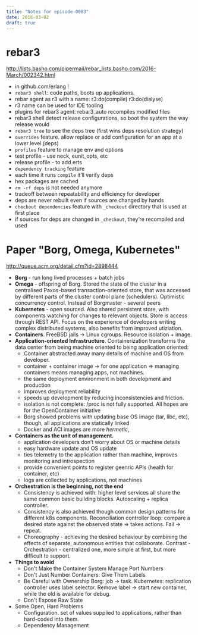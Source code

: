 ```yaml
---
title: "Notes for episode-0083"
date: 2016-03-02
draft: true
---
```


# rebar3
http://lists.basho.com/pipermail/rebar_lists.basho.com/2016-March/002342.html

- in github.com/erlang !
- `rebar3 shell`: code paths, boots up applications.
- rebar agent as r3 with a name: r3:do(compile) r3:do(dialyse)
- r3 name can be used for IDE tooling
- plugins for rebar3 agent: rebar3_auto recompiles  modified files
- rebar3 shell detect release configurations, so boot the system the way release would
- `rebar3 tree` to see the deps tree (first wins deps resolution strategy)
- `overrides` feature. allow replace or add configuration for an app at a lower level (deps)
- `profiles` feature to manage env and options
- test profile - use neck, eunit_opts, etc
- release profile - to add erts
- `dependency tracking` feature
- each time it runs `compile` it’ll verify deps
- hex packages are cached
- `rm -rf deps` is not needed anymore
- tradeoff between repeatability and efficiency for developer
- deps are never rebuilt even if sources are changed by hands
- `checkout dependencies` feature with `_checkout` directory that is used at first place
- if sources for deps are changed in `_checkout`, they’re recompiled and used

# Paper "Borg, Omega, Kubernetes" 
http://queue.acm.org/detail.cfm?id=2898444

- **Borg** - run long lived processes + batch jobs
- **Omega** - offspring of Borg. Stored the state of the cluster in a centralised Paxos-based transaction-oriented store, that was accessed by different parts of the cluster control plane (schedulers). Optimistic concurrency control. Instead of Borgmaster - several peers
- **Kubernetes** - open sourced. Also shared persistent store, with components watching for changes to relevant objects. Store is access through REST API. Focus on the experience of developers writing complex distributed systems, also benefits from improved utiziation.
- **Containers**. FreeBSD jails -> Linux cgroups. Resource isolation + image.
- **Application-oriented Infrastructure**. Containerization transforms the data center from being machine oriented to being application oriented:
  - Container abstracted away many details of machine and OS from developer.
  - container + container image -> for one application => managing containers means managing apps, not machines.
  - the same deployment environment in both development and production
  - improves deployment reliability
  - speeds up development by reducing inconsistencies and friction.
  - isolation is not complete: /proc is not fully supported. All hopes are for the OpenContainer initiative
  - Borg showed problems with updating base OS image (tar, libc, etc), though, all applications are statically linked
  - Docker and ACI images are more _hermetic_,
- **Containers as the unit of management.**
  - application developers don’t worry about OS or machine details
  - easy hardware update and OS update
  - ties telemetry to the application rather than machine, improves monitoring and introspection
  - provide convenient points to register geenric APIs (health for container, etc)
  - logs are collected by applications, not machines
- **Orchestration is the beginning, not the end**
  - Consistency is achieved with: higher level services all share the same common basic building blocks. Autoscaling +  replica controller.
  - Consistency is also achieved though common design patterns for different k8s components. Reconciliation controller loop: compare a desired state against the observed state => takes actions. Fail -> repeat.
  - Choreography - achieving the desired behaviour by combining the effects of separate, autonomous entities that collaborate. Contrast - Orchestration - centralized one, more simple at first, but more difficult to support.
- **Things to avoid**
  - Don't Make the Container System Manage Port Numbers
  - Don't Just Number Containers: Give Them Labels
  - Be Careful with Ownership Borg: job -> task.  Kubernetes: replication controller uses label selector. Remove label -> start new container, while the old is available for debug.
  - Don't Expose Raw State
- Some Open, Hard Problems
  - Configuration. set of values supplied to applications, rather than hard-coded into them.
  - Dependency Management




